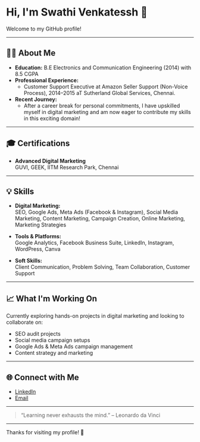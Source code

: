 # Hi, I'm Swathi Venkatessh 👋

Welcome to my GitHub profile!

---

## 👩‍💻 About Me

- **Education:** B.E Electronics and Communication Engineering (2014) with 8.5 CGPA
- **Professional Experience:**  
  - Customer Support Executive at Amazon Seller Support (Non-Voice Process), 2014–2015 aT Sutherland Global Services, Chennai.
- **Recent Journey:**  
  - After a career break for personal commitments, I have upskilled myself in digital marketing and am now eager to contribute my skills in this exciting domain!

---

## 🎓 Certifications

- **Advanced Digital Marketing**  
  GUVI, GEEK, IITM Research Park, Chennai

---

## 💡 Skills

- **Digital Marketing:**  
  SEO, Google Ads, Meta Ads (Facebook & Instagram), Social Media Marketing, Content Marketing, Campaign Creation, Online Marketing, Marketing Strategies

- **Tools & Platforms:**  
  Google Analytics, Facebook Business Suite, LinkedIn, Instagram, WordPress, Canva

- **Soft Skills:**  
  Client Communication, Problem Solving, Team Collaboration, Customer Support

---

## 📈 What I'm Working On

Currently exploring hands-on projects in digital marketing and looking to collaborate on:
- SEO audit projects
- Social media campaign setups
- Google Ads & Meta Ads campaign management
- Content strategy and marketing

---

## 🌐 Connect with Me

- [LinkedIn](https://www.linkedin.com/feed/)
- [Email](mailto:your.email@example.com) <!-- Update with your real email if you wish -->

---

> “Learning never exhausts the mind.” – Leonardo da Vinci

---

Thanks for visiting my profile! 🚀
